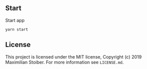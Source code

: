 ## Start

Start app

```shell
yarn start
```


## License

This project is licensed under the MIT license, Copyright (c) 2019 Maximilian Stoiber.
For more information see `LICENSE.md`.
